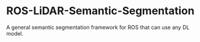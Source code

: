 # ROS-LiDAR-Semantic-Segmentation
A general semantic segmentation framework for ROS that can use any DL model.
